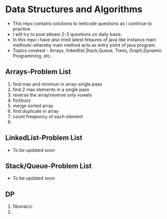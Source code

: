 # Data Structures and Algorithms
 - This repo contains solutions to leetcode questions as i continue to practice.
 - I will try to post  atleast 2-3 questions on daily basis.
 - In this repo i have also tried latest fetaures of java like instance main methods-whereby main method acts as entry point of java program.
 - Topics covered - Arrays, linkedlist,Stack,Queue, Trees, Graph,Dynamic Programming, etc..

## Arrays-Problem List
1. find max and minimun in array-single pass
2. find 2 max elements in a single pass
3. reverse the array/reverse only vowels
4. fizzbuzz
5. merge sorted array
6. find duplicate in array
7. count freqeuncy of each element
8. 

## LinkedList-Problem List
- To be updated soon

## Stack/Queue-Problem List
- To be updated soon

## DP
1. fibonacci
2. 